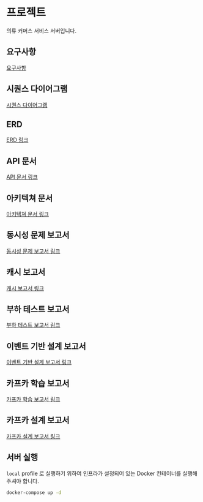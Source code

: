 # 프로젝트

의류 커머스 서비스 서버입니다.

## 요구사항
[요구사항](docs/요구사항.md)

## 시퀀스 다이어그램
[시퀀스 다이어그램](docs/sequence/시퀀스_다이어그램.md)

## ERD
[ERD 링크](docs/erd/erd.md)

## API 문서
[API 문서 링크](docs/swagger/swagger.md)

## 아키텍쳐 문서
[아키텍쳐 문서 링크](docs/architecture/architecture.md)

## 동시성 문제 보고서
[동시성 문제 보고서 링크](docs/concurrency/concurrency.md)

## 캐시 보고서
[캐시 보고서 링크](docs/cache/cache.md)

## 부하 테스트 보고서
[부하 테스트 보고서 링크](docs/load/load.md)

## 이벤트 기반 설계 보고서
[이벤트 기반 설계 보고서 링크](docs/event/event.md)

## 카프카 학습 보고서
[카프카 학습 보고서 링크](docs/kafka/kafka.md)

## 카프카 설계 보고서
[카프카 설계 보고서 링크](docs/kafka/kafka-design.md)

## 서버 실행

`local` profile 로 실행하기 위하여 인프라가 설정되어 있는 Docker 컨테이너를 실행해주셔야 합니다.

```bash
docker-compose up -d
```